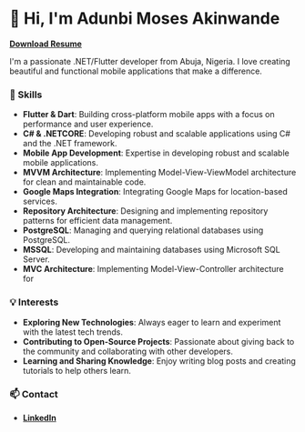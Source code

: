 # 👋 Hi, I'm Adunbi Moses Akinwande

**[Download Resume](https://drive.google.com/file/d/1znCgazGlg6ofNaO4RLQexV4S6as7y7Yf/view?usp=drive_link)**

I'm a passionate .NET/Flutter developer from Abuja, Nigeria. I love creating beautiful and functional mobile applications that make a difference.

### 🌟 Skills

- **Flutter & Dart**: Building cross-platform mobile apps with a focus on performance and user experience.
- **C# & .NETCORE**: Developing robust and scalable applications using C# and the .NET framework.
- **Mobile App Development**: Expertise in developing robust and scalable mobile applications.
- **MVVM Architecture**: Implementing Model-View-ViewModel architecture for clean and maintainable code.
- **Google Maps Integration**: Integrating Google Maps for location-based services.
- **Repository Architecture**: Designing and implementing repository patterns for efficient data management.
- **PostgreSQL**: Managing and querying relational databases using PostgreSQL.
- **MSSQL**: Developing and maintaining databases using Microsoft SQL Server.
- **MVC Architecture**: Implementing Model-View-Controller architecture for

### 💡 Interests

- **Exploring New Technologies**: Always eager to learn and experiment with the latest tech trends.
- **Contributing to Open-Source Projects**: Passionate about giving back to the community and collaborating with other developers.
- **Learning and Sharing Knowledge**: Enjoy writing blog posts and creating tutorials to help others learn.

### 📫 Contact

- **[LinkedIn](https://linkedin.com/in/artkinx)**

